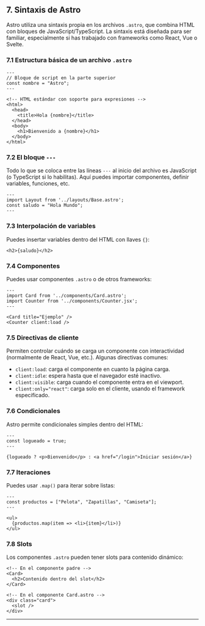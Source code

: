 
## 7. Sintaxis de Astro

Astro utiliza una sintaxis propia en los archivos `.astro`, que combina HTML con bloques de JavaScript/TypeScript. La sintaxis está diseñada para ser familiar, especialmente si has trabajado con frameworks como React, Vue o Svelte.

### 7.1 Estructura básica de un archivo `.astro`

```astro
---
// Bloque de script en la parte superior
const nombre = "Astro";
---

<!-- HTML estándar con soporte para expresiones -->
<html>
  <head>
    <title>Hola {nombre}</title>
  </head>
  <body>
    <h1>Bienvenido a {nombre}</h1>
  </body>
</html>
```

### 7.2 El bloque `---`

Todo lo que se coloca entre las líneas `---` al inicio del archivo es JavaScript (o TypeScript si lo habilitas). Aquí puedes importar componentes, definir variables, funciones, etc.

```astro
---
import Layout from '../layouts/Base.astro';
const saludo = "Hola Mundo";
---
```

### 7.3 Interpolación de variables

Puedes insertar variables dentro del HTML con llaves `{}`:

```astro
<h2>{saludo}</h2>
```

### 7.4 Componentes

Puedes usar componentes `.astro` o de otros frameworks:

```astro
---
import Card from '../components/Card.astro';
import Counter from '../components/Counter.jsx';
---

<Card title="Ejemplo" />
<Counter client:load />
```

### 7.5 Directivas de cliente

Permiten controlar cuándo se carga un componente con interactividad (normalmente de React, Vue, etc.). Algunas directivas comunes:

* `client:load`: carga el componente en cuanto la página carga.
* `client:idle`: espera hasta que el navegador esté inactivo.
* `client:visible`: carga cuando el componente entra en el viewport.
* `client:only="react"`: carga solo en el cliente, usando el framework especificado.

### 7.6 Condicionales

Astro permite condicionales simples dentro del HTML:

```astro
---
const logueado = true;
---

{logueado ? <p>Bienvenido</p> : <a href="/login">Iniciar sesión</a>}
```

### 7.7 Iteraciones

Puedes usar `.map()` para iterar sobre listas:

```astro
---
const productos = ["Pelota", "Zapatillas", "Camiseta"];
---

<ul>
  {productos.map(item => <li>{item}</li>)}
</ul>
```

### 7.8 Slots

Los componentes `.astro` pueden tener slots para contenido dinámico:

```astro
<!-- En el componente padre -->
<Card>
  <h2>Contenido dentro del slot</h2>
</Card>

<!-- En el componente Card.astro -->
<div class="card">
  <slot />
</div>
```

---
